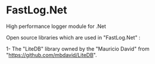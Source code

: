 # FastLog.Net
High performance logger module for .Net


Open source libraries which are used in "FastLog.Net" : 

1- The "LiteDB" library owned by the "Mauricio David" from "https://github.com/mbdavid/LiteDB".